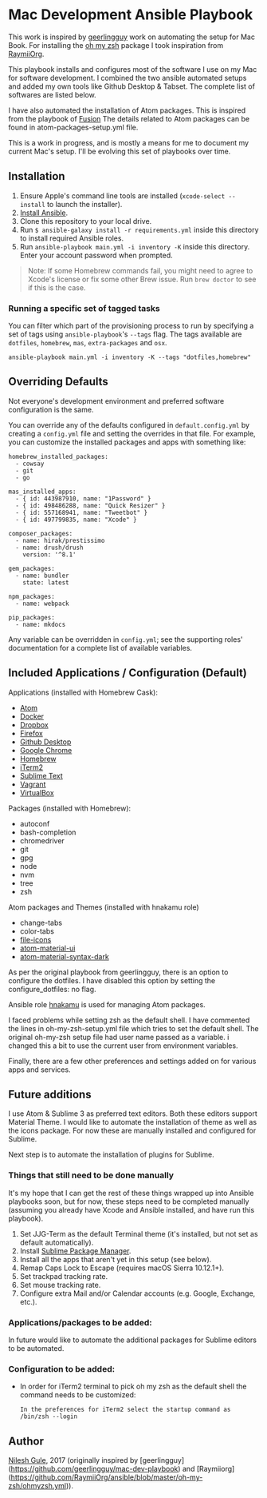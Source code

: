 # Mac Development Ansible Playbook

This work is inspired by [geerlingguy](https://github.com/geerlingguy/mac-dev-playbook) work on automating the setup for Mac Book. For installing the [oh my zsh](http://ohmyz.sh) package I took inspiration from [RaymiiOrg](https://github.com/RaymiiOrg/ansible/blob/master/oh-my-zsh/ohmyzsh.yml).

This playbook installs and configures most of the software I use on my Mac for software development. I combined the two ansible automated setups and added my own tools like Github Desktop & Tabset. The complete list of softwares are listed below.

I have also automated the installation of Atom packages. This is inspired from the playbook of [Fusion](https://gist.github.com/Fusion/c45fdd8857c84440d55f)
The details related to Atom packages can be found in atom-packages-setup.yml file.

This is a work in progress, and is mostly a means for me to document my current Mac's setup. I'll be evolving this set of playbooks over time.

## Installation

  1. Ensure Apple's command line tools are installed (`xcode-select --install` to launch the installer).
  2. [Install Ansible](http://docs.ansible.com/intro_installation.html).
  3. Clone this repository to your local drive.
  4. Run `$ ansible-galaxy install -r requirements.yml` inside this directory to install required Ansible roles.
  5. Run `ansible-playbook main.yml -i inventory -K` inside this directory. Enter your account password when prompted.

> Note: If some Homebrew commands fail, you might need to agree to Xcode's license or fix some other Brew issue. Run `brew doctor` to see if this is the case.

### Running a specific set of tagged tasks

You can filter which part of the provisioning process to run by specifying a set of tags using `ansible-playbook`'s `--tags` flag. The tags available are `dotfiles`, `homebrew`, `mas`, `extra-packages` and `osx`.

    ansible-playbook main.yml -i inventory -K --tags "dotfiles,homebrew"

## Overriding Defaults

Not everyone's development environment and preferred software configuration is the same.

You can override any of the defaults configured in `default.config.yml` by creating a `config.yml` file and setting the overrides in that file. For example, you can customize the installed packages and apps with something like:

    homebrew_installed_packages:
      - cowsay
      - git
      - go

    mas_installed_apps:
      - { id: 443987910, name: "1Password" }
      - { id: 498486288, name: "Quick Resizer" }
      - { id: 557168941, name: "Tweetbot" }
      - { id: 497799835, name: "Xcode" }

    composer_packages:
      - name: hirak/prestissimo
      - name: drush/drush
        version: '^8.1'

    gem_packages:
      - name: bundler
        state: latest

    npm_packages:
      - name: webpack

    pip_packages:
      - name: mkdocs

Any variable can be overridden in `config.yml`; see the supporting roles' documentation for a complete list of available variables.

## Included Applications / Configuration (Default)

Applications (installed with Homebrew Cask):
  - [Atom](https://atom.io)
  - [Docker](https://www.docker.com/)
  - [Dropbox](https://www.dropbox.com/)
  - [Firefox](https://www.mozilla.org/en-US/firefox/new/)
  - [Github Desktop](https://desktop.github.com)
  - [Google Chrome](https://www.google.com/chrome/)
  - [Homebrew](http://brew.sh/)
  - [iTerm2](https://www.iterm2.com)
  - [Sublime Text](https://www.sublimetext.com/)
  - [Vagrant](https://www.vagrantup.com/)
  - [VirtualBox](https://www.virtualbox.org/wiki/Downloads)

Packages (installed with Homebrew):

  - autoconf
  - bash-completion
  - chromedriver
  - git
  - gpg
  - node
  - nvm
  - tree
  - zsh

Atom packages and Themes (installed with hnakamu role)

  - change-tabs
  - color-tabs
  - [file-icons](https://atom.io/packages/file-icons)
  - [atom-material-ui](https://github.com/atom-material/atom-material-ui)
  - [atom-material-syntax-dark](https://github.com/atom-material/atom-material-syntax-dark)

As per the original playbook from geerlingguy, there is an option to configure the dotfiles. I have disabled this option by setting the configure_dotfiles: no flag.

Ansible role [hnakamu](https://github.com/hnakamur/ansible-role-atom-packages) is used for managing Atom packages.


I faced problems while setting zsh as the default shell. I have commented the lines in oh-my-zsh-setup.yml file which tries to set the default shell. The original oh-my-zsh setup file had user name passed as a variable. i changed this a bit to use the current user from environment variables.

Finally, there are a few other preferences and settings added on for various apps and services.

## Future additions
I use Atom & Sublime 3 as preferred text editors. Both these editors support Material Theme. I would like to automate the installation of theme as well as the icons package. For now these are manually installed and configured for Sublime.

Next step is to automate the installation of plugins for Sublime.

### Things that still need to be done manually

It's my hope that I can get the rest of these things wrapped up into Ansible playbooks soon, but for now, these steps need to be completed manually (assuming you already have Xcode and Ansible installed, and have run this playbook).

  1. Set JJG-Term as the default Terminal theme (it's installed, but not set as default automatically).
  2. Install [Sublime Package Manager](http://sublime.wbond.net/installation).
  3. Install all the apps that aren't yet in this setup (see below).
  4. Remap Caps Lock to Escape (requires macOS Sierra 10.12.1+).
  5. Set trackpad tracking rate.
  6. Set mouse tracking rate.
  7. Configure extra Mail and/or Calendar accounts (e.g. Google, Exchange, etc.).

### Applications/packages to be added:

In future would like to automate the additional packages for Sublime editors to be automated.

### Configuration to be added:

  - In order for iTerm2 terminal to pick oh my zsh as the default shell the command needs to be customized:
    ```
    In the preferences for iTerm2 select the startup command as /bin/zsh --login
    ```

## Author

[Nilesh Gule](http://nileshgule.blogspot.com/), 2017 (originally inspired by [geerlingguy] (https://github.com/geerlingguy/mac-dev-playbook) and [Raymiiorg] (https://github.com/RaymiiOrg/ansible/blob/master/oh-my-zsh/ohmyzsh.yml)).

